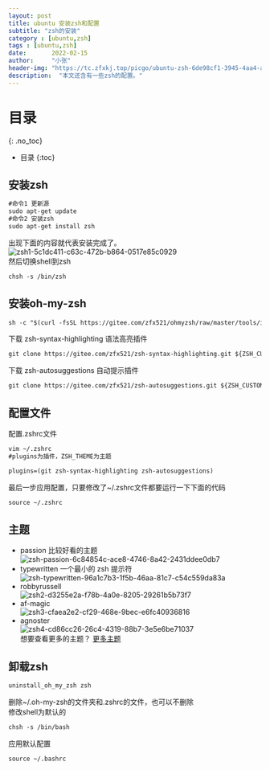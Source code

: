 ```yaml
---
layout: post
title: ubuntu 安装zsh和配置
subtitle: "zsh的安装"
category : [ubuntu,zsh]
tags : [ubuntu,zsh]
date:       2022-02-15
author:     "小张"
header-img: "https://tc.zfxkj.top/picgo/ubuntu-zsh-6de98cf1-3945-4aa4-ae8f-9bbe5445340a.png"
description:  "本文还含有一些zsh的配置。"
---
```


# 目录
{: .no_toc}

* 目录
{:toc}


## 安装zsh
``` txt
#命令1 更新源
sudo apt-get update
#命令2 安装zsh
sudo apt-get install zsh
```
出现下面的内容就代表安装完成了。  
![zsh1-5c1dc411-c63c-472b-b864-0517e85c0929](https://tc.zfxkj.top/picgo/zsh1-5c1dc411-c63c-472b-b864-0517e85c0929.png)  
然后切换shell到zsh
```txt
chsh -s /bin/zsh
```

## 安装oh-my-zsh
``` txt
sh -c "$(curl -fsSL https://gitee.com/zfx521/ohmyzsh/raw/master/tools/install.sh)"
```
下载 zsh-syntax-highlighting 语法高亮插件
``` txt
git clone https://gitee.com/zfx521/zsh-syntax-highlighting.git ${ZSH_CUSTOM:-~/.oh-my-zsh}/plugins/zsh-syntax-highlighting
```
下载 zsh-autosuggestions 自动提示插件
```txt
git clone https://gitee.com/zfx521/zsh-autosuggestions.git ${ZSH_CUSTOM:-~/.oh-my-zsh}/plugins/zsh-autosuggestions
```
## 配置文件
配置.zshrc文件
```txt
vim ~/.zshrc
#plugins为插件，ZSH_THEME为主题
```
```txt
plugins=(git zsh-syntax-highlighting zsh-autosuggestions)
```
最后一步应用配置，只要修改了~/.zshrc文件都要运行一下下面的代码
```txt
source ~/.zshrc
```

## 主题
- passion 比较好看的主题  
![zsh-passion-6c84854c-ace8-4746-8a42-2431ddee0db7](https://tc.zfxkj.top/picgo/zsh-passion-6c84854c-ace8-4746-8a42-2431ddee0db7.gif)  
- typewritten 一个最小的 zsh 提示符  
![zsh-typewritten-96a1c7b3-1f5b-46aa-81c7-c54c559da83a](https://tc.zfxkj.top/picgo/zsh-typewritten-96a1c7b3-1f5b-46aa-81c7-c54c559da83a.gif)  
- robbyrussell  
![zsh2-d3255e2a-f78b-4a0e-8205-29261b5b73f7](https://tc.zfxkj.top/picgo/zsh2-d3255e2a-f78b-4a0e-8205-29261b5b73f7.jpg)  
- af-magic  
![zsh3-cfaea2e2-cf29-468e-9bec-e6fc40936816](https://tc.zfxkj.top/picgo/zsh3-cfaea2e2-cf29-468e-9bec-e6fc40936816.jpg)  
- agnoster  
![zsh4-cd86cc26-26c4-4319-88b7-3e5e6be71037](https://tc.zfxkj.top/picgo/zsh4-cd86cc26-26c4-4319-88b7-3e5e6be71037.jpg)  
想要查看更多的主题？ [更多主题](https://github.com/ohmyzsh/ohmyzsh/wiki/themes)

## 卸载zsh
```txt
uninstall_oh_my_zsh zsh
```
删除~/.oh-my-zsh的文件夹和.zshrc的文件，也可以不删除  
修改shell为默认的
```txt
chsh -s /bin/bash
```
应用默认配置
```txt
source ~/.bashrc
```
